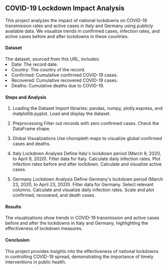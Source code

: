 <h2>COVID-19 Lockdown Impact Analysis</h2>
This project analyzes the impact of national lockdowns on COVID-19 transmission rates and active cases in Italy and Germany using publicly available data. We visualize trends in confirmed cases, infection rates, and active cases before and after lockdowns in these countries.

<h4>Dataset</h4>
The dataset, sourced from this URL, includes:

<li>Date: The record date.</li>
<li>Country: The country of the record.</li>
<li>Confirmed: Cumulative confirmed COVID-19 cases.</li>
<li>Recovered: Cumulative recovered COVID-19 cases.</li>
<li>Deaths: Cumulative deaths due to COVID-19.</li>
<h4>Steps and Analysis</h4>

1. Loading the Dataset
Import libraries: pandas, numpy, plotly.express, and matplotlib.pyplot.
Load and display the dataset.

2. Preprocessing
Filter out records with zero confirmed cases.
Check the DataFrame shape.

3. Global Visualizations
Use choropleth maps to visualize global confirmed cases and deaths.

4. Italy Lockdown Analysis
Define Italy's lockdown period (March 9, 2020, to April 9, 2020).
Filter data for Italy.
Calculate daily infection rates.
Plot infection rates before and after lockdown.
Calculate and visualize active cases.

5. Germany Lockdown Analysis
Define Germany's lockdown period (March 23, 2020, to April 23, 2020).
Filter data for Germany.
Select relevant columns.
Calculate and visualize daily infection rates.
Scale and plot confirmed, recovered, and death cases.

<h4>Results</h4>
The visualizations show trends in COVID-19 transmission and active cases before and after the lockdowns in Italy and Germany, highlighting the effectiveness of lockdown measures.

<h4>Conclusion</h4>
This project provides insights into the effectiveness of national lockdowns in controlling COVID-19 spread, demonstrating the importance of timely interventions in public health.
